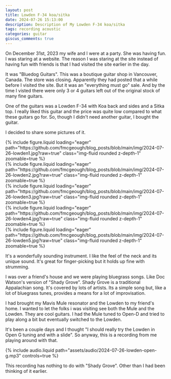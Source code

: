 ```yaml
---
layout: post
title: Lowden F-34 koa/sitka
date: 2024-07-26 15:13:00
description: Description of My Lowden F-34 koa/sitka
tags: recording acoustic
categories: guitar
giscus_comments: true
---
```


On December 31st, 2023 my wife and I were at a party. She was having fun. I
was staring at a website. The reason I was staring at the site instead of
having fun with friends is that I had visited the site earlier in the day.

It was "Bluedog Guitars". This was a boutique guitar shop in Vancouver,
Canada. The store was closing. Apparently they had posted that a while before
I visited the site. But it was an "everything must go" sale. And by the
time I visted there were only 3 or 4 guitars left out of the original stock
of many fine guitars.

One of the guitars was a Lowden F-34 with Koa back and sides and a Sitka top.
I really liked this guitar and the price was quite low compared to what these
guitars go for. So, though I didn't need another guitar, I bought the guitar.

I decided to share some pictures of it.

<div class="row mt-3">
    <div class="col-sm mt-3 mt-md-0">
        {% include figure.liquid loading="eager" path="https://github.com/fmcgeough/blog_posts/blob/main/img/2024-07-26-lowden1.jpg?raw=true" class="img-fluid rounded z-depth-1"  zoomable=true %}
    </div>
    <div class="col-sm mt-3 mt-md-0">
        {% include figure.liquid loading="eager" path="https://github.com/fmcgeough/blog_posts/blob/main/img/2024-07-26-lowden2.jpg?raw=true" class="img-fluid rounded z-depth-1"  zoomable=true %}
    </div>
    <div class="col-sm mt-3 mt-md-0">
        {% include figure.liquid loading="eager" path="https://github.com/fmcgeough/blog_posts/blob/main/img/2024-07-26-lowden3.jpg?raw=true" class="img-fluid rounded z-depth-1"  zoomable=true %}
    </div>
</div>
<div class="row mt-3">
    <div class="col-sm mt-3 mt-md-0">
        {% include figure.liquid loading="eager" path="https://github.com/fmcgeough/blog_posts/blob/main/img/2024-07-26-lowden4.jpg?raw=true" class="img-fluid rounded z-depth-1"  zoomable=true %}
    </div>
    <div class="col-sm mt-3 mt-md-0">
        {% include figure.liquid loading="eager" path="https://github.com/fmcgeough/blog_posts/blob/main/img/2024-07-26-lowden5.jpg?raw=true" class="img-fluid rounded z-depth-1"  zoomable=true %}
    </div>
</div>

It's a wonderfully sounding instrument. I like the feel of the neck and its unique
sound. It's great for finger-picking but it holds up fine with strumming.

I was over a friend's house and we were playing bluegrass songs. Like Doc Watson's
version of "Shady Grove". Shady Grove is a traditional Appalachian song. It's
covered by lots of artists. Its a simple song but, like a lot of bluegrass tunes,
provides a means for a lot of improvisation.

I had brought my Mavis Mule resonator and the Lowden to my friend's home. I
wanted to let the folks i was visiting see both the Mule and the Lowden. They
are cool guitars. I had the Mule tuned to Open-D and tried to play along a bit
but eventually switched to the Lowden.

It's been a couple days and I thought "I should really try the Lowden in Open G
tuning and with a slide". So anyway, this is a recording from me playing around
with that.

<div class="row mt-3">
    <div class="col-sm mt-3 mt-md-0">
        {% include audio.liquid path="assets/audio/2024-07-26-lowden-open-g.mp3" controls=true %}
    </div>
</div>

This recording has nothing to do with "Shady Grove". Other than I had been thinking
of it earlier.
